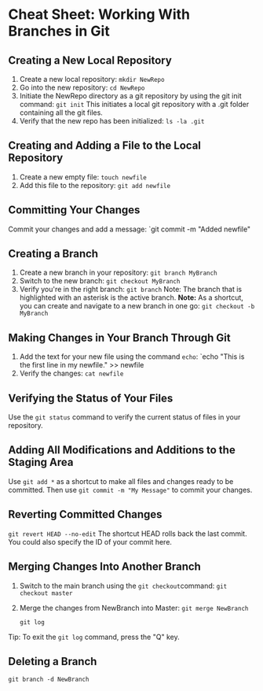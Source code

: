 # Cheat Sheet: Working With Branches in Git

## Creating a New Local Repository
1. Create a new local repository:
   `mkdir NewRepo`
2. Go into the new repository:
   `cd NewRepo`
3. Initiate the NewRepo directory as a git repository by using the git init command:
   `git init`
   This initiates a local git repository with a .git folder containing all the git files. 
4. Verify that the new repo has been initialized:
   `ls -la .git`

## Creating and Adding a File to the Local Repository
1. Create a new empty file:
   `touch newfile`
2. Add this file to the repository:
   `git add newfile`

## Committing Your Changes
Commit your changes and add a message:
`git commit -m "Added newfile"

## Creating a Branch
1. Create a new branch in your repository:
   `git branch MyBranch`
2. Switch to the new branch:
   `git checkout MyBranch`
3. Verify you're in the right branch:
   `git branch`
   Note: The branch that is highlighted with an asterisk is the active branch.
**Note:** As a shortcut, you can create and navigate to a new branch in one go:
`git checkout -b MyBranch`

## Making Changes in Your Branch Through Git
1. Add the text for your new file using the command `echo`:
   `echo "This is the first line in my newfile." >> newfile
2. Verify the changes:
   `cat newfile`

## Verifying the Status of Your Files
Use the `git status` command to verify the current status of files in your repository.

## Adding All Modifications and Additions to the Staging Area
Use `git add *` as a shortcut to make all files and changes ready to be committed.
Then use `git commit -m "My Message"` to commit your changes.

## Reverting Committed Changes
`git revert HEAD --no-edit` The shortcut HEAD rolls back the last commit. You could also specify the ID of your commit here.

## Merging Changes Into Another Branch
1. Switch to the main branch using the `git checkout`command:
   `git checkout master`
2. Merge the changes from NewBranch into Master:
   `git merge NewBranch`

    `git log`

Tip: To exit the `git log` command, press the "Q" key.

## Deleting a Branch
`git branch -d NewBranch`